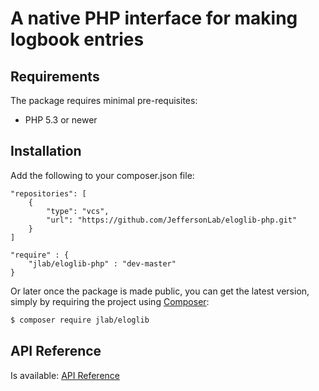 # A native PHP interface for making logbook entries

## Requirements

The package requires minimal pre-requisites:

* PHP 5.3 or newer


## Installation

Add the following to your composer.json file:

```
"repositories": [
    {
        "type": "vcs",
        "url": "https://github.com/JeffersonLab/eloglib-php.git"
    }
]

"require" : {
    "jlab/eloglib-php" : "dev-master"
}
```
Or later once the package is made public, you can get the
 latest version, simply by requiring the project using [Composer](https://getcomposer.org):

```bash
$ composer require jlab/eloglib
```

## API Reference
Is available:  [API Reference](https://jeffersonlab.github.io/eloglib-php/) 
